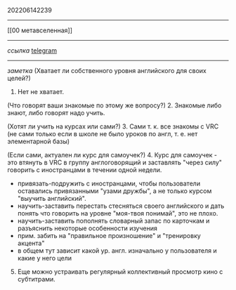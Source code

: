 202206142239
***
[[00 метавселенная]]
***
*ссылка*
[telegram](https://t.me/c/1591552151/8999)
***
*заметка*
(Хватает ли собственного уровня английского для своих целей?)
1. Нет не хватает. 

(Что говорят ваши знакомые по этому же вопросу?)
2. Знакомые либо знают, либо говорят надо учить.

(Хотят ли учить на курсах или сами?)
3. Сами т. к. все знакомы с VRC
(не сами только если в школе не было уроков по англ, т. е. нет элементарной базы)

(Если сами, актуален ли курс для самоучек?)
4. Курс для самоучек - это втянуть в VRC в группу англоговорящий и заставлять "через силу" говорить с иностранцами в течении одной недели.
- привязать-подружить с иностранцами, чтобы пользователи оставались привязанными "узами дружбы", а не только курсом "выучить английский".
- научить-заставить перестать стесняться своего английского и дать понять что говорить на уровне "моя-твоя понимай", это не плохо.
- научить-заставить пополнять словарный запас по карточкам и разъяснить некоторые особенности изучения
- прим. забить на "правильное произношение" и "тренировку акцента"
- в общем тут зависит какой ур. англ. изначально у пользователя и какие у него цели

5. Еще можно устраивать регулярный коллективный просмотр кино с субтитрами.